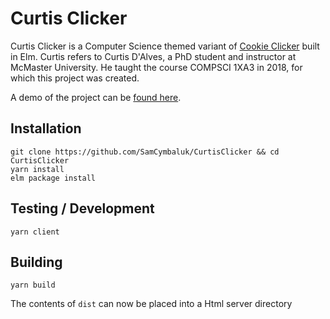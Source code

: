 # Curtis Clicker
Curtis Clicker is a Computer Science themed variant of [Cookie Clicker](http://cookieclicker.wikia.com/wiki/Cookie_Clicker_Wiki) built in Elm. Curtis refers to Curtis D'Alves, a PhD student and instructor at McMaster University. He taught the course COMPSCI 1XA3 in 2018, for which this project was created.

A demo of the project can be [found here](http://ugweb.cas.mcmaster.ca/~cymbalus/CurtisClicker/).

## Installation
```
git clone https://github.com/SamCymbaluk/CurtisClicker && cd CurtisClicker
yarn install
elm package install
```

## Testing / Development
```
yarn client
```

## Building
```
yarn build
```
The contents of `dist` can now be placed into a Html server directory
